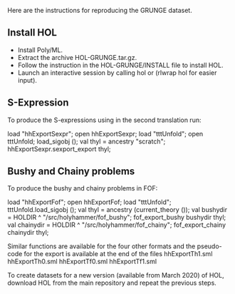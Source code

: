 
Here are the instructions for reproducing the GRUNGE dataset.

## Install HOL

- Install Poly/ML.
- Extract the archive HOL-GRUNGE.tar.gz.
- Follow the instruction in the HOL-GRUNGE/INSTALL file to install HOL.
- Launch an interactive session by calling hol or (rlwrap hol for easier input).

## S-Expression 
To produce the S-expressions using in the second translation run:

  load "hhExportSexpr"; open hhExportSexpr;
  load "tttUnfold"; open tttUnfold; 
  load_sigobj ();
  val thyl = ancestry "scratch";
  hhExportSexpr.sexport_export thyl;

## Bushy and Chainy problems

To produce the bushy and chainy problems in FOF:

  load "hhExportFof"; open hhExportFof;
  load "tttUnfold"; tttUnfold.load_sigobj ();
  val thyl = ancestry (current_theory ());
  val bushydir = HOLDIR ^ "/src/holyhammer/fof_bushy";
  fof_export_bushy bushydir thyl;
  val chainydir = HOLDIR ^ "/src/holyhammer/fof_chainy";
  fof_export_chainy chainydir thyl;

Similar functions are available for the four other formats and the pseudo-code
for the export is available at the end of the files 
hhExportTh1.sml hhExportTh0.sml hhExportTf0.sml hhExportTf1.sml

To create datasets for a new version (available from March 2020) of HOL,
download HOL from the main repository and repeat the previous steps.
